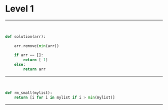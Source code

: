 # Level 1

---

​																									




```python
def solution(arr):
    
    arr.remove(min(arr))
    
    if arr == []:
        return [-1]
    else:    
        return arr
```

---

​												

```python
def rm_small(mylist):
    return [i for i in mylist if i > min(mylist)]
```

---



```python

```

